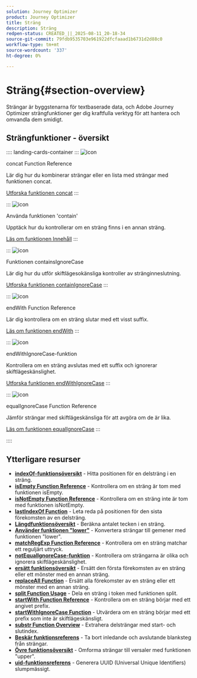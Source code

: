 ```yaml
---
solution: Journey Optimizer
product: Journey Optimizer
title: Sträng
description: Sträng
redpen-status: CREATED_||_2025-08-11_20-18-34
source-git-commit: 79fdb9535703e961922dfcfaaad1b6731d2d88c0
workflow-type: tm+mt
source-wordcount: '337'
ht-degree: 0%

---
```



# Sträng{#section-overview}

Strängar är byggstenarna för textbaserade data, och Adobe Journey Optimizer strängfunktioner ger dig kraftfulla verktyg för att hantera och omvandla dem smidigt.

## Strängfunktioner - översikt

:::: landing-cards-container
:::
![icon](https://cdn.experienceleague.adobe.com/icons/code-branch.svg?lang=sv-SE)

concat Function Reference

Lär dig hur du kombinerar strängar eller en lista med strängar med funktionen concat.

[Utforska funktionen concat](../using/building-journeys/functions/functionconcat.md)
:::

:::
![icon](https://cdn.experienceleague.adobe.com/icons/code-branch.svg?lang=sv-SE)

Använda funktionen &#39;contain&#39;

Upptäck hur du kontrollerar om en sträng finns i en annan sträng.

[Läs om funktionen Innehåll](../using/building-journeys/functions/functioncontain.md)
:::

:::
![icon](https://cdn.experienceleague.adobe.com/icons/code-branch.svg?lang=sv-SE)

Funktionen containsIgnoreCase

Lär dig hur du utför skiftlägesokänsliga kontroller av stränginneslutning.

[Utforska funktionen containIgnoreCase](../using/building-journeys/functions/functioncontainwithignorecase.md)
:::

:::
![icon](https://cdn.experienceleague.adobe.com/icons/code-branch.svg?lang=sv-SE)

endWith Function Reference

Lär dig kontrollera om en sträng slutar med ett visst suffix.

[Läs om funktionen endWith](../using/building-journeys/functions/functionendwith.md)
:::

:::
![icon](https://cdn.experienceleague.adobe.com/icons/code-branch.svg?lang=sv-SE)

endWithIgnoreCase-funktion

Kontrollera om en sträng avslutas med ett suffix och ignorerar skiftlägeskänslighet.

[Utforska funktionen endWithIgnoreCase](../using/building-journeys/functions/functionendwithignorecase.md)
:::

:::
![icon](https://cdn.experienceleague.adobe.com/icons/code-branch.svg?lang=sv-SE)

equalIgnoreCase Function Reference

Jämför strängar med skiftlägeskänsliga för att avgöra om de är lika.

[Läs om funktionen equalIgnoreCase](../using/building-journeys/functions/functionequalignorecase.md)
:::

::::


## Ytterligare resurser

- **[indexOf-funktionsöversikt](../using/building-journeys/functions/functionindexof.md)** - Hitta positionen för en delsträng i en sträng.
- **[isEmpty Function Reference](../using/building-journeys/functions/functionisempty.md)** - Kontrollera om en sträng är tom med funktionen isEmpty.
- **[isNotEmpty Function Reference](../using/building-journeys/functions/functionisnotempty.md)** - Kontrollera om en sträng inte är tom med funktionen isNotEmpty.
- **[lastIndexOf Function](../using/building-journeys/functions/functionlastindexof.md)** - Leta reda på positionen för den sista förekomsten av en delsträng.
- **[Längdfunktionsöversikt](../using/building-journeys/functions/functionlength.md)** - Beräkna antalet tecken i en sträng.
- **[Använder funktionen &quot;lower&quot;](../using/building-journeys/functions/functionlower.md)** - Konvertera strängar till gemener med funktionen &quot;lower&quot;.
- **[matchRegExp Function Reference](../using/building-journeys/functions/functionmatchregexp.md)** - Kontrollera om en sträng matchar ett reguljärt uttryck.
- **[notEqualIgnoreCase-funktion](../using/building-journeys/functions/functionnotequalignorecase.md)** - Kontrollera om strängarna är olika och ignorera skiftlägeskänslighet.
- **[ersätt funktionsöversikt](../using/building-journeys/functions/functionreplace.md)** - Ersätt den första förekomsten av en sträng eller ett mönster med en annan sträng.
- **[replaceAll Function](../using/building-journeys/functions/functionreplaceall.md)** - Ersätt alla förekomster av en sträng eller ett mönster med en annan sträng.
- **[split Function Usage](../using/building-journeys/functions/functionsplit.md)** - Dela en sträng i token med funktionen split.
- **[startWith Function Reference](../using/building-journeys/functions/functionstartwith.md)** - Kontrollera om en sträng börjar med ett angivet prefix.
- **[startWithIgnoreCase Function](../using/building-journeys/functions/functionstartwithignorecase.md)** - Utvärdera om en sträng börjar med ett prefix som inte är skiftlägeskänsligt.
- **[substr Function Overview](../using/building-journeys/functions/functionsubstr.md)** - Extrahera delsträngar med start- och slutindex.
- **[Beskär funktionsreferens](../using/building-journeys/functions/functiontrim.md)** - Ta bort inledande och avslutande blanksteg från strängar.
- **[Övre funktionsöversikt](../using/building-journeys/functions/functionupper.md)** - Omforma strängar till versaler med funktionen &quot;upper&quot;.
- **[uid-funktionsreferens](../using/building-journeys/functions/functionuuid.md)** - Generera UUID (Universal Unique Identifiers) slumpmässigt.
